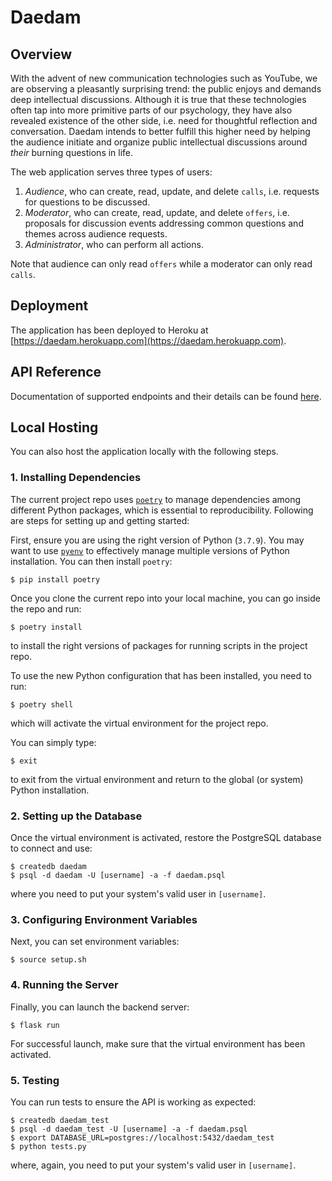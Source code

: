 # Daedam

## Overview

With the advent of new communication technologies such as YouTube, we are observing a pleasantly surprising trend: the public enjoys and demands deep intellectual discussions. Although it is true that these technologies often tap into more primitive parts of our psychology, they have also revealed existence of the other side, i.e. need for thoughtful reflection and conversation. Daedam intends to better fulfill this higher need by helping the audience initiate and organize public intellectual discussions around *their* burning questions in life.

The web application serves three types of users:

1. *Audience*, who can create, read, update, and delete `calls`, i.e. requests for questions to be discussed.
2. *Moderator*, who can create, read, update, and delete `offers`, i.e. proposals for discussion events addressing common questions and themes across audience requests.
3. *Administrator*, who can perform all actions.

Note that audience can only read `offers` while a moderator can only read `calls`.

## Deployment

The application has been deployed to Heroku at [https://daedam.herokuapp.com](https://daedam.herokuapp.com).

## API Reference

Documentation of supported endpoints and their details can be found [here](./apidoc.md).

## Local Hosting

You can also host the application locally with the following steps.

### 1. Installing Dependencies

The current project repo uses [`poetry`](https://python-poetry.org/docs/) to manage
dependencies among different Python packages, which is essential to reproducibility.
Following are steps for setting up and getting started:

First, ensure you are using the right version of Python (`3.7.9`). You may want to
use [`pyenv`](https://github.com/pyenv/pyenv) to effectively manage multiple versions
of Python installation. You can then install `poetry`:
```
$ pip install poetry
```

Once you clone the current repo into your local machine, you can go inside the repo and run:
```
$ poetry install
```
to install the right versions of packages for running scripts in the project repo.

To use the new Python configuration that has been installed, you need to run:
```
$ poetry shell
```
which will activate the virtual environment for the project repo.

You can simply type:
```
$ exit
```
to exit from the virtual environment and return to the global (or system) Python installation.

### 2. Setting up the Database

Once the virtual environment is activated, restore the PostgreSQL database to connect and use:
```
$ createdb daedam
$ psql -d daedam -U [username] -a -f daedam.psql
```
where you need to put your system's valid user in `[username]`.

### 3. Configuring Environment Variables

Next, you can set environment variables:
```
$ source setup.sh
```

### 4. Running the Server

Finally, you can launch the backend server:
```
$ flask run
```

For successful launch, make sure that the virtual environment has been activated.

### 5. Testing

You can run tests to ensure the API is working as expected:
```
$ createdb daedam_test
$ psql -d daedam_test -U [username] -a -f daedam.psql
$ export DATABASE_URL=postgres://localhost:5432/daedam_test
$ python tests.py
```
where, again, you need to put your system's valid user in `[username]`.
